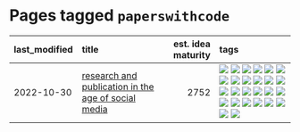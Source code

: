# Pages tagged `paperswithcode`

|last_modified|title|est. idea maturity|tags
|:---|:---|---:|:---|
|2022-10-30|[research and publication in the age of social media](../research-and-social.md)|2752|[![](https://img.shields.io/badge/tag-arxiv-f59257)](../tags/arxiv.md) [![](https://img.shields.io/badge/tag-citation-467a7)](../tags/citation.md) [![](https://img.shields.io/badge/tag-corrections-bbc42)](../tags/corrections.md) [![](https://img.shields.io/badge/tag-credit-ca4f5a)](../tags/credit.md) [![](https://img.shields.io/badge/tag-curation-274569)](../tags/curation.md) [![](https://img.shields.io/badge/tag-discoverability-fe6d78)](../tags/discoverability.md) [![](https://img.shields.io/badge/tag-discussion-8fb3d)](../tags/discussion.md) [![](https://img.shields.io/badge/tag-feed-4377c4)](../tags/feed.md) [![](https://img.shields.io/badge/tag-git-d7de4b)](../tags/git.md) [![](https://img.shields.io/badge/tag-git-d7de4b)](../tags/git.md) [![](https://img.shields.io/badge/tag-historyofscience-b443ff)](../tags/historyofscience.md) [![](https://img.shields.io/badge/tag-mastodon-37db7)](../tags/mastodon.md) [![](https://img.shields.io/badge/tag-openreview-fae99e)](../tags/openreview.md) [![](https://img.shields.io/badge/tag-paperswithcode-67053)](../tags/paperswithcode.md) [![](https://img.shields.io/badge/tag-platform-fdf6a0)](../tags/platform.md) [![](https://img.shields.io/badge/tag-publication-f76896)](../tags/publication.md) [![](https://img.shields.io/badge/tag-reproducibility-288446)](../tags/reproducibility.md) [![](https://img.shields.io/badge/tag-research-cd61a2)](../tags/research.md) [![](https://img.shields.io/badge/tag-retractions-95c41e)](../tags/retractions.md) [![](https://img.shields.io/badge/tag-search-6a13a1)](../tags/search.md) [![](https://img.shields.io/badge/tag-socialmedia-7fafe1)](../tags/socialmedia.md) [![](https://img.shields.io/badge/tag-stackoverflow-7385b0)](../tags/stackoverflow.md) [![](https://img.shields.io/badge/tag-subscription-539c8)](../tags/subscription.md) [![](https://img.shields.io/badge/tag-transparency-c9145c)](../tags/transparency.md) [![](https://img.shields.io/badge/tag-twitter-b61d4d)](../tags/twitter.md) [![](https://img.shields.io/badge/tag-validation-b4bfb)](../tags/validation.md)|